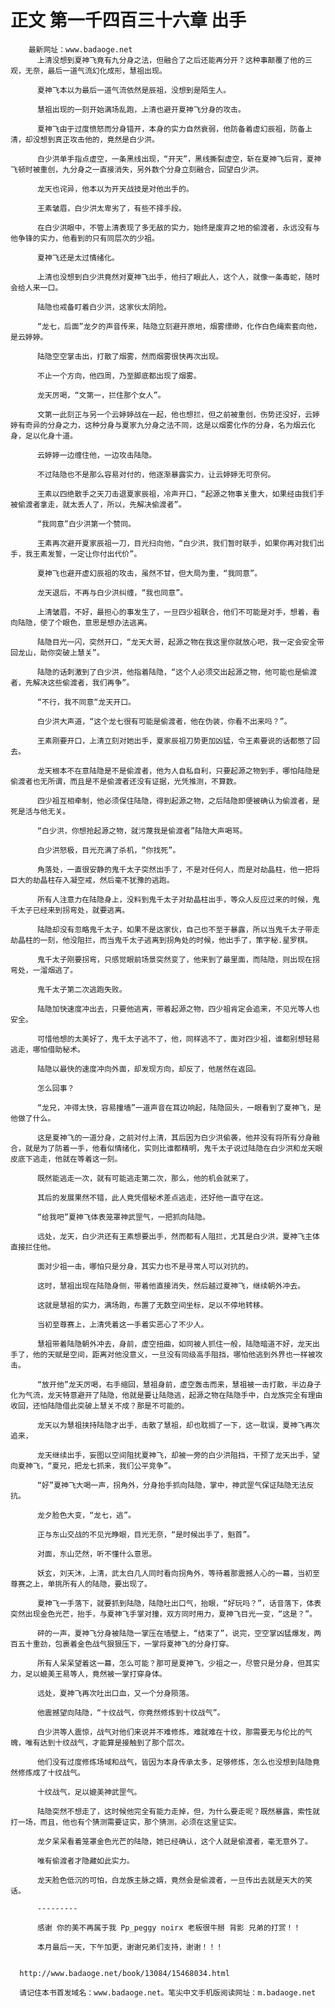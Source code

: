 # 正文 第一千四百三十六章 出手
        最新网址：www.badaoge.net
          上清没想到夏神飞竟有九分身之法，但融合了之后还能再分开？这种事颠覆了他的三观，无奈，最后一道气流幻化成形，慧祖出现。
      
          夏神飞本以为最后一道气流依然是辰祖，没想到是陌生人。
      
          慧祖出现的一刻开始满场乱跑，上清也避开夏神飞分身的攻击。
      
          夏神飞由于过度愤怒而分身错开，本身的实力自然衰弱，他防备着虚幻辰祖，防备上清，却没想到真正攻击他的，竟然是白少洪。
      
          白少洪单手指点虚空，一条黑线出现，“开天”，黑线撕裂虚空，斩在夏神飞后背，夏神飞顿时被重创，九分身之一直接消失，另外数个分身立刻融合，回望白少洪。
      
          龙天也诧异，他本以为开天战技是对他出手的。
      
          王素皱眉，白少洪太卑劣了，有些不择手段。
      
          在白少洪眼中，不管上清表现了多无敌的实力，始终是废弃之地的偷渡者，永远没有与他争锋的实力，他看到的只有同层次的少祖。
      
          夏神飞还是太过情绪化。
      
          上清也没想到白少洪竟然对夏神飞出手，他扫了眼此人，这个人，就像一条毒蛇，随时会给人来一口。
      
          陆隐也戒备盯着白少洪，这家伙太阴险。
      
          “龙七，后面”龙夕的声音传来，陆隐立刻避开原地，烟雾缥缈，化作白色绳索套向他，是云婷婷。
      
          陆隐空空掌击出，打散了烟雾，然而烟雾很快再次出现。
      
          不止一个方向，他四周，乃至脚底都出现了烟雾。
      
          龙天厉喝，“文第一，拦住那个女人”。
      
          文第一此刻正与另一个云婷婷战在一起，他也想拦，但之前被重创，伤势还没好，云婷婷有奇异的分身之力，这种分身与夏家九分身之法不同，这是以烟雾化作的分身，名为烟云化身，足以化身十道。
      
          云婷婷一边缠住他，一边攻击陆隐。
      
          不过陆隐也不是那么容易对付的，他逐渐暴露实力，让云婷婷无可奈何。
      
          王素以四绝散手之天刀击退夏家辰祖，冷声开口，“起源之物事关重大，如果经由我们手被偷渡者拿走，就太丢人了，所以，先解决偷渡者”。
      
          “我同意”白少洪第一个赞同。
      
          王素再次避开夏家辰祖一刀，目光扫向他，“白少洪，我们暂时联手，如果你再对我们出手，我王素发誓，一定让你付出代价”。
      
          夏神飞也避开虚幻辰祖的攻击，虽然不甘，但大局为重，“我同意”。
      
          龙天退后，不再与白少洪纠缠，“我也同意”。
      
          上清皱眉，不好，最担心的事发生了，一旦四少祖联合，他们不可能是对手，想着，看向陆隐，使了个眼色，意思是想办法逃离。
      
          陆隐目光一闪，突然开口，“龙天大哥，起源之物在我这里你就放心吧，我一定会安全带回龙山，助你突破上慧关”。
      
          陆隐的话刺激到了白少洪，他指着陆隐，“这个人必须交出起源之物，他可能也是偷渡者，先解决这些偷渡者，我们再争”。
      
          “不行，我不同意“龙天开口。
      
          白少洪大声道，“这个龙七很有可能是偷渡者，他在伪装，你看不出来吗？”。
      
          王素刚要开口，上清立刻对她出手，夏家辰祖刀势更加凶猛，令王素要说的话都憋了回去。
      
          龙天根本不在意陆隐是不是偷渡者，他为人自私自利，只要起源之物到手，哪怕陆隐是偷渡者也无所谓，而且是不是偷渡者还没有证据，光凭推测，不算数。
      
          四少祖互相牵制，他必须保住陆隐，得到起源之物，之后陆隐即便被确认为偷渡者，是死是活与他无关。
      
          “白少洪，你想抢起源之物，就污蔑我是偷渡者”陆隐大声喝骂。
      
          白少洪怒极，目光充满了杀机，“你找死”。
      
          角落处，一直很安静的鬼千太子突然出手了，不是对任何人，而是对劫晶柱，他一把将巨大的劫晶柱存入凝空戒，然后毫不犹豫的逃跑。
      
          所有人注意力在陆隐身上，没料到鬼千太子对劫晶柱出手，等众人反应过来的时候，鬼千太子已经来到拐弯处，就要逃离。
      
          陆隐却没有忽略鬼千太子，如果不是这家伙，自己也不至于暴露，所以当鬼千太子带走劫晶柱的一刻，他没阻拦，而当鬼千太子逃离到拐角处的时候，他出手了，策字秘.星罗棋。
      
          鬼千太子刚要拐弯，只感觉眼前场景突然变了，他来到了最里面，而陆隐，则出现在拐弯处，一溜烟逃了。
      
          鬼千太子第二次逃跑失败。
      
          陆隐加快速度冲出去，只要他逃离，带着起源之物，四少祖肯定会追来，不见光等人也安全。
      
          可惜他想的太美好了，鬼千太子逃不了，他，同样逃不了，面对四少祖，谁都别想轻易逃走，哪怕借助秘术。
      
          陆隐以最快的速度冲向外面，却发现方向，却反了，他居然在返回。
      
          怎么回事？
      
          “龙兄，冲得太快，容易撞墙”一道声音在耳边响起，陆隐回头，一眼看到了夏神飞，是他做了什么。
      
          这是夏神飞的一道分身，之前对付上清，其后因为白少洪偷袭，他并没有将所有分身融合，就是为了防着一手，他看似情绪化，实则比谁都精明，鬼千太子说过陆隐在白少洪和龙天眼皮底下逃走，他就在等着这一刻。
      
          既然能逃走一次，就有可能逃走第二次，那么，他的机会就来了。
      
          其后的发展果然不错，此人竟凭借秘术差点逃走，还好他一直守在这。
      
          “给我吧”夏神飞体表笼罩神武罡气，一把抓向陆隐。
      
          远处，龙天，白少洪还有王素想要出手，然而都有人阻拦，尤其是白少洪，夏神飞主体直接拦住他。
      
          面对少祖一击，哪怕只是分身，其实力也不是寻常人可以对抗的。
      
          这时，慧祖出现在陆隐身侧，带着他直接消失，然后越过夏神飞，继续朝外冲去。
      
          这就是慧祖的实力，满场跑，布置了无数空间坐标，足以不停地转移。
      
          当初至尊赛上，上清凭着这一手着实恶心了不少人。
      
          慧祖带着陆隐朝外冲去，身前，虚空扭曲，如同被人抓住一般，陆隐暗道不好，龙天出手了，他的天赋是空间，距离对他没意义，一旦没有同级高手阻挡，哪怕他逃到外界也一样被攻击。
      
          “放开他”龙天厉喝，右手缩回，慧祖身前，虚空轰击而来，慧祖被一击打散，半边身子化为气流，龙天特意避开了陆隐，他就是要让陆隐逃，起源之物在陆隐手中，白龙族完全有理由收回，还怕陆隐借此突破上慧关不成？那是不可能的。
      
          龙天以为慧祖挟持陆隐才出手，击散了慧祖，却也耽搁了一下，这一耽误，夏神飞再次追来，
      
          龙天继续出手，妄图以空间阻扰夏神飞，却被一旁的白少洪阻挡，干预了龙天出手，望向夏神飞，“夏兄，把龙七抓来，我们公平竞争”。
      
          “好”夏神飞大喝一声，拐角外，分身抬手抓向陆隐，掌中，神武罡气保证陆隐无法反抗。
      
          龙夕脸色大变，“龙七，逃”。
      
          正与东山交战的不见光睁眼，目光无奈，“是时候出手了，魁首”。
      
          对面，东山茫然，听不懂什么意思。
      
          妖玄，刘天沐，上清，武太白几人同时看向拐角外，等待着那震撼人心的一幕，当初至尊赛之上，单挑所有人的陆隐，要出现了。
      
          夏神飞一手落下，就要抓到陆隐，陆隐吐出口气，抬眼，“好玩吗？”，话音落下，体表突然出现金色光芒，抬手，与夏神飞手掌对撞，双方同时用力，夏神飞目光一变，“这是？”。
      
          砰的一声，夏神飞分身被陆隐一掌压在墙壁上，“结束了”，说完，空空掌凶猛爆发，两百五十重劲，包裹着金色战气狠狠压下，一掌将夏神飞的分身打穿。
      
          所有人呆呆望着这一幕，怎么可能？那可是夏神飞，少祖之一，尽管只是分身，但其实力，足以媲美王易等人，竟然被一掌打穿身体。
      
          远处，夏神飞再次吐出口血，又一个分身陨落。
      
          他震撼望向陆隐，“十纹战气，你竟然修炼到十纹战气”。
      
          白少洪等人震惊，战气对他们来说并不难修炼，难就难在十纹，那需要无与伦比的气魄，唯有达到十纹战气，才能算是接触到了那个层次。
      
          他们没有过度修炼场域和战气，皆因为本身传承太多，足够修炼，怎么也没想到陆隐竟然修炼成了十纹战气。
      
          十纹战气，足以媲美神武罡气。
      
          陆隐突然不想走了，这时候他完全有能力走掉，但，为什么要走呢？既然暴露，索性就打一场，而且，他也有个猜测需要证实，那个猜测，必须在这里证实。
      
          龙夕呆呆看着笼罩金色光芒的陆隐，她已经确认，这个人就是偷渡者，毫无意外了。
      
          唯有偷渡者才隐藏如此实力。
      
          龙天脸色低沉的可怕，白龙族主脉之婿，竟然会是偷渡者，一旦传出去就是天大的笑话。
      
          ---------
      
          感谢 你的美不再属于我 Pp_peggy noirx 老板很牛掰 背影 兄弟的打赏！！
      
          本月最后一天，下午加更，谢谢兄弟们支持，谢谢！！！
      
      
      http://www.badaoge.net/book/13084/15468034.html
      
      请记住本书首发域名：www.badaoge.net。笔尖中文手机版阅读网址：m.badaoge.net